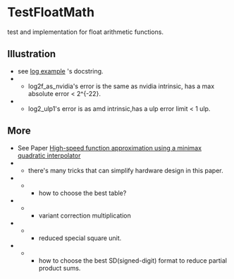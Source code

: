 # TestFloatMath

test and implementation for float arithmetic functions.

## Illustration

- see [log example](./src/log.cpp) 's docstring.
- - log2f_as_nvidia's error is the same as nvidia intrinsic, has a max absolute error < 2^{-22}.
- - log2_ulp1's error is as amd intrinsic,has a ulp error limit < 1 ulp.

## More

- See Paper [High-speed function approximation using a minimax quadratic interpolator](https://ieeexplore.ieee.org/abstract/document/1388195) 
- - there's many tricks that can simplify hardware design in this paper.
- - - how to choose the best table?
- - - variant correction multiplication
- - - reduced special square unit.
- - - how to choose the best SD(signed-digit) format to reduce partial product sums. 